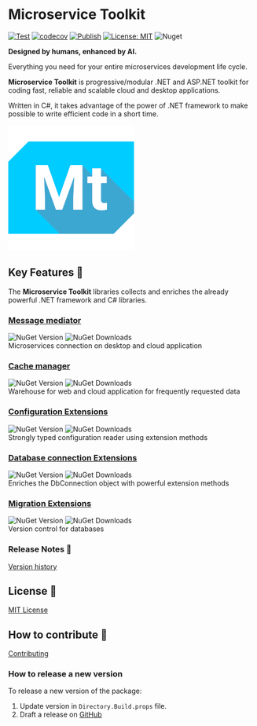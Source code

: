 # Microservice Toolkit

[![Test](https://github.com/MpStyle/microservicetoolkit/actions/workflows/test.yml/badge.svg)](https://github.com/MpStyle/microservicetoolkit/actions/workflows/test.yml)
[![codecov](https://codecov.io/gh/MpStyle/microservicetoolkit/graph/badge.svg?token=RIQ04SSL4N)](https://codecov.io/gh/MpStyle/microservicetoolkit)
[![Publish](https://github.com/MpStyle/microservicetoolkit/actions/workflows/publish.yml/badge.svg)](https://github.com/MpStyle/microservicetoolkit/actions/workflows/publish.yml)
[![License: MIT](https://img.shields.io/badge/License-MIT-yellow.svg)](https://opensource.org/licenses/MIT)
![Nuget](https://img.shields.io/nuget/v/microservice.toolkit.core)

__Designed by humans, enhanced by AI.__

Everything you need for your entire microservices development life cycle. 

__Microservice Toolkit__ is progressive/modular .NET and ASP.NET toolkit for coding fast, reliable and scalable cloud and desktop applications.

Written in C#, it takes advantage of the power of .NET framework to make possible to write efficient code in a short time. 

![Microservice Toolkit Logo](image/icon.png)

## Key Features :key:

The __Microservice Toolkit__ libraries collects and enriches the already powerful .NET framework and C# libraries. 

### [Message mediator](./microservice.toolkit.messagemediator/README.md)
![NuGet Version](https://img.shields.io/nuget/v/microservice.toolkit.messagemediator)
![NuGet Downloads](https://img.shields.io/nuget/dt/microservice.toolkit.messagemediator) \
Microservices connection on desktop and cloud application

### [Cache manager](./microservice.toolkit.cachemanager/README.md)
![NuGet Version](https://img.shields.io/nuget/v/microservice.toolkit.cachemanager)
![NuGet Downloads](https://img.shields.io/nuget/dt/microservice.toolkit.cachemanager) \
Warehouse for web and cloud application for frequently requested data

### [Configuration Extensions](./microservice.toolkit.configuration.extensions/README.md)
![NuGet Version](https://img.shields.io/nuget/v/microservice.toolkit.configuration.extensions)
![NuGet Downloads](https://img.shields.io/nuget/dt/microservice.toolkit.configuration.extensions) \
Strongly typed configuration reader using extension methods

### [Database connection Extensions](./microservice.toolkit.connection.extensions/README.md)
![NuGet Version](https://img.shields.io/nuget/v/microservice.toolkit.connection.extensions)
![NuGet Downloads](https://img.shields.io/nuget/dt/microservice.toolkit.connection.extensions) \
Enriches the DbConnection object with powerful extension methods

### [Migration Extensions](./microservice.toolkit.migration.extensions/README.md)
![NuGet Version](https://img.shields.io/nuget/v/microservice.toolkit.migration.extensions)
![NuGet Downloads](https://img.shields.io/nuget/dt/microservice.toolkit.migration.extensions) \
Version control for databases

### Release Notes :page_with_curl:
[Version history](https://github.com/MpStyle/microservicetoolkit/releases)

## License :bookmark_tabs:

[MIT License](https://opensource.org/licenses/MIT)

## How to contribute :rocket:

[Contributing](CONTRIBUTING.md)

### How to release a new version

To release a new version of the package:
1. Update version in `Directory.Build.props` file.
2. Draft a release on [GitHub](https://github.com/MpStyle/microservicetoolkit/releases)